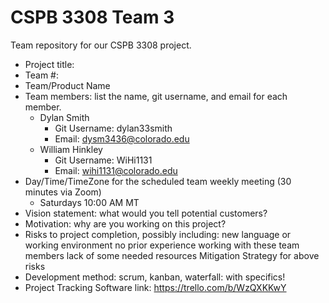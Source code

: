 # CSPB 3308 Team 3

Team repository for our CSPB 3308 project.

- Project title:
- Team #: 
- Team/Product Name
- Team members: list the name, git username, and email for each member.
    - Dylan Smith
        - Git Username: dylan33smith
        - Email: dysm3436@colorado.edu
    - William Hinkley
        - Git Username: WiHi1131
        - Email: wihi1131@colorado.edu
- Day/Time/TimeZone for the scheduled team weekly meeting (30 minutes via Zoom)
  - Saturdays 10:00 AM MT
- Vision statement: what would you tell potential customers?
- Motivation: why are you working on this project?
- Risks to project completion, possibly including:
    new language or working environment
    no prior experience working with these team members
    lack of some needed resources
    Mitigation Strategy for above risks
- Development method: scrum, kanban, waterfall: with specifics!
- Project Tracking Software link: https://trello.com/b/WzQXKKwY